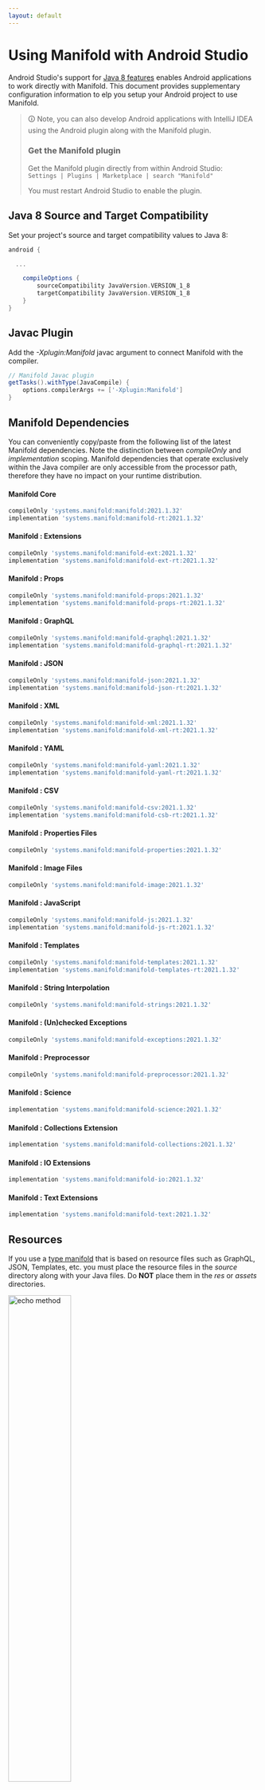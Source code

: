 ```yaml
---
layout: default
---
```


# Using Manifold with Android Studio

Android Studio's support for [Java 8 features](https://developer.android.com/studio/write/java8-support.html) enables
Android applications to work directly with Manifold. This document provides supplementary configuration information to
elp you setup your Android project to use Manifold.

>🛈 Note, you can also develop Android applications with IntelliJ IDEA using the Android plugin along with the Manifold
>plugin. 
>
>### Get the Manifold plugin
>Get the Manifold plugin directly from within Android Studio:
><br>
>`Settings | Plugins | Marketplace | search "Manifold"`
><br>
> 
>You must restart Android Studio to enable the plugin. 
 
## Java 8 Source and Target Compatibility 
Set your project's source and target compatibility values to Java 8:

```groovy
android {

  ...

    compileOptions {
        sourceCompatibility JavaVersion.VERSION_1_8
        targetCompatibility JavaVersion.VERSION_1_8
    }
}
```

## Javac Plugin
Add the *-Xplugin:Manifold* javac argument to connect Manifold with the compiler.

```groovy
// Manifold Javac plugin
getTasks().withType(JavaCompile) {
    options.compilerArgs += ['-Xplugin:Manifold']
}
```    

## Manifold Dependencies
You can conveniently copy/paste from the following list of the latest Manifold dependencies. Note the distinction
between *compileOnly* and *implementation* scoping. Manifold dependencies that operate exclusively within the
Java compiler are only accessible from the processor path, therefore they have no impact on your runtime distribution.

#### Manifold Core
```groovy
compileOnly 'systems.manifold:manifold:2021.1.32'
implementation 'systems.manifold:manifold-rt:2021.1.32'
```
#### Manifold : Extensions
```groovy
compileOnly 'systems.manifold:manifold-ext:2021.1.32'
implementation 'systems.manifold:manifold-ext-rt:2021.1.32'
```
#### Manifold : Props
```groovy
compileOnly 'systems.manifold:manifold-props:2021.1.32'
implementation 'systems.manifold:manifold-props-rt:2021.1.32'
```
#### Manifold : GraphQL
```groovy
compileOnly 'systems.manifold:manifold-graphql:2021.1.32'
implementation 'systems.manifold:manifold-graphql-rt:2021.1.32'
```
#### Manifold : JSON
```groovy
compileOnly 'systems.manifold:manifold-json:2021.1.32'
implementation 'systems.manifold:manifold-json-rt:2021.1.32'
```
#### Manifold : XML
```groovy
compileOnly 'systems.manifold:manifold-xml:2021.1.32'
implementation 'systems.manifold:manifold-xml-rt:2021.1.32'
```
#### Manifold : YAML
```groovy
compileOnly 'systems.manifold:manifold-yaml:2021.1.32'
implementation 'systems.manifold:manifold-yaml-rt:2021.1.32'
```
#### Manifold : CSV
```groovy
compileOnly 'systems.manifold:manifold-csv:2021.1.32'
implementation 'systems.manifold:manifold-csb-rt:2021.1.32'
```
#### Manifold : Properties Files
```groovy
compileOnly 'systems.manifold:manifold-properties:2021.1.32'
```
#### Manifold : Image Files
```groovy
compileOnly 'systems.manifold:manifold-image:2021.1.32'
```
#### Manifold : JavaScript
```groovy
compileOnly 'systems.manifold:manifold-js:2021.1.32'
implementation 'systems.manifold:manifold-js-rt:2021.1.32'
```
#### Manifold : Templates
```groovy
compileOnly 'systems.manifold:manifold-templates:2021.1.32'
implementation 'systems.manifold:manifold-templates-rt:2021.1.32'
```
#### Manifold : String Interpolation
```groovy
compileOnly 'systems.manifold:manifold-strings:2021.1.32'
```
#### Manifold : (Un)checked Exceptions
```groovy
compileOnly 'systems.manifold:manifold-exceptions:2021.1.32'
```
#### Manifold : Preprocessor
```groovy
compileOnly 'systems.manifold:manifold-preprocessor:2021.1.32'
```
#### Manifold : Science
```groovy
implementation 'systems.manifold:manifold-science:2021.1.32'
```
#### Manifold : Collections Extension
```groovy
implementation 'systems.manifold:manifold-collections:2021.1.32'
```
#### Manifold : IO Extensions
```groovy
implementation 'systems.manifold:manifold-io:2021.1.32'
```
#### Manifold : Text Extensions
```groovy
implementation 'systems.manifold:manifold-text:2021.1.32'
```

## Resources

If you use a [type manifold](https://github.com/manifold-systems/manifold/tree/master/manifold-core-parent/manifold#the-big-picture)
that is based on resource files such as GraphQL, JSON, Templates, etc. you must place the resource files in the 
*source* directory along with your Java files.  Do **NOT** place them in the *res* or *assets* directories.
 
<p><img src="http://manifold.systems/images/android_resources.png" alt="echo method" width="50%" height="50%"/></p> 


